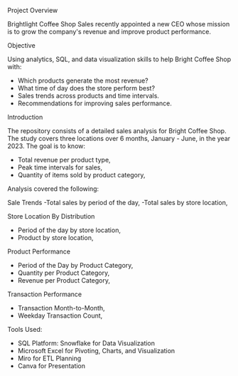 Project Overview

Brightlight Coffee Shop Sales recently appointed a new CEO whose mission is to grow the company's revenue and improve product performance.

Objective

Using analytics, SQL, and data visualization skills to help Bright Coffee Shop with:
- Which products generate the most revenue?
- What time of day does the store perform best?
- Sales trends across products and time intervals.
- Recommendations for improving sales performance.

Introduction

The repository consists of a detailed sales analysis for Bright Coffee Shop. The study covers three locations over 6 months, January - June, in the year 2023. 
The goal is to know: 
- Total revenue per product type,
- Peak time intervals for sales,
- Quantity of items sold by product category,

Analysis covered the following:

Sale Trends
      -Total sales by period of the day,
      -Total sales by store location,
      
Store Location By Distribution
  - Period of the day by store location,
  - Product by store location,
    
Product Performance
  - Period of the Day by Product Category,
  - Quantity per Product Category,
  - Revenue per Product Category,
    
Transaction Performance
  - Transaction Month-to-Month,
  -  Weekday Transaction Count,


 Tools Used:

  - SQL Platform: Snowflake for Data Visualization
  - Microsoft Excel for Pivoting, Charts, and Visualization
  - Miro for ETL Planning
  - Canva for Presentation
